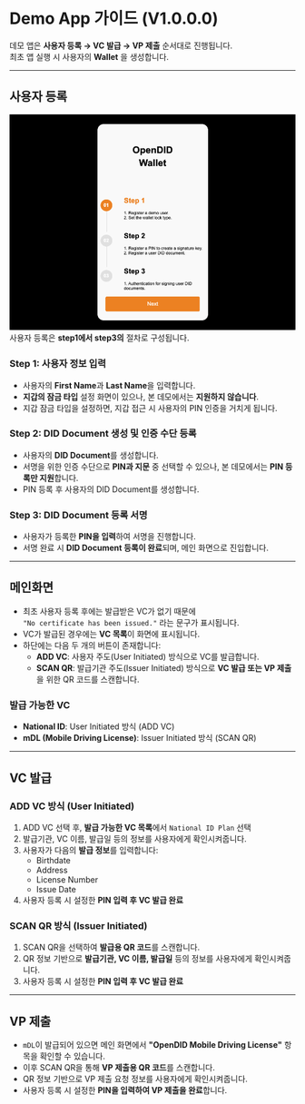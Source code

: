 # Demo App 가이드 (V1.0.0.0)

데모 앱은 **사용자 등록 → VC 발급 → VP 제출** 순서대로 진행됩니다.  
최초 앱 실행 시 사용자의 **Wallet** 을 생성합니다.

---

## 사용자 등록
![사용자등록](demoapp1.png)
사용자 등록은 **step1에서 step3의** 절차로 구성됩니다.

### Step 1: 사용자 정보 입력
- 사용자의 **First Name**과 **Last Name**을 입력합니다.
- **지갑의 잠금 타입** 설정 화면이 있으나, 본 데모에서는 **지원하지 않습니다**.
- 지갑 잠금 타입을 설정하면, 지갑 접근 시 사용자의 PIN 인증을 거치게 됩니다.

### Step 2: DID Document 생성 및 인증 수단 등록
- 사용자의 **DID Document**를 생성합니다.
- 서명을 위한 인증 수단으로 **PIN과 지문** 중 선택할 수 있으나, 본 데모에서는 **PIN 등록만 지원**합니다.
- PIN 등록 후 사용자의 DID Document를 생성합니다.

### Step 3: DID Document 등록 서명
- 사용자가 등록한 **PIN을 입력**하여 서명을 진행합니다.
- 서명 완료 시 **DID Document 등록이 완료**되며, 메인 화면으로 진입합니다.

---

## 메인화면

- 최초 사용자 등록 후에는 발급받은 VC가 없기 때문에  
  `"No certificate has been issued."` 라는 문구가 표시됩니다.
- VC가 발급된 경우에는 **VC 목록**이 화면에 표시됩니다.
- 하단에는 다음 두 개의 버튼이 존재합니다:
  - **ADD VC**: 사용자 주도(User Initiated) 방식으로 VC를 발급합니다.
  - **SCAN QR**: 발급기관 주도(Issuer Initiated) 방식으로 **VC 발급 또는 VP 제출**을 위한 QR 코드를 스캔합니다.

### 발급 가능한 VC
- **National ID**: User Initiated 방식 (ADD VC)
- **mDL (Mobile Driving License)**: Issuer Initiated 방식 (SCAN QR)

---

## VC 발급

### ADD VC 방식 (User Initiated)
1. ADD VC 선택 후, **발급 가능한 VC 목록**에서 `National ID Plan` 선택
2. 발급기관, VC 이름, 발급일 등의 정보를 사용자에게 확인시켜줍니다.
3. 사용자가 다음의 **발급 정보**를 입력합니다:
   - Birthdate
   - Address
   - License Number
   - Issue Date
4. 사용자 등록 시 설정한 **PIN 입력 후 VC 발급 완료**

### SCAN QR 방식 (Issuer Initiated)
1. SCAN QR을 선택하여 **발급용 QR 코드**를 스캔합니다.
2. QR 정보 기반으로 **발급기관, VC 이름, 발급일** 등의 정보를 사용자에게 확인시켜줍니다.
3. 사용자 등록 시 설정한 **PIN 입력 후 VC 발급 완료**

---

## VP 제출

- `mDL`이 발급되어 있으면 메인 화면에서 **"OpenDID Mobile Driving License"** 항목을 확인할 수 있습니다.
- 이후 SCAN QR을 통해 **VP 제출용 QR 코드**를 스캔합니다.
- QR 정보 기반으로 VP 제출 요청 정보를 사용자에게 확인시켜줍니다.
- 사용자 등록 시 설정한 **PIN을 입력하여 VP 제출을 완료**합니다.
